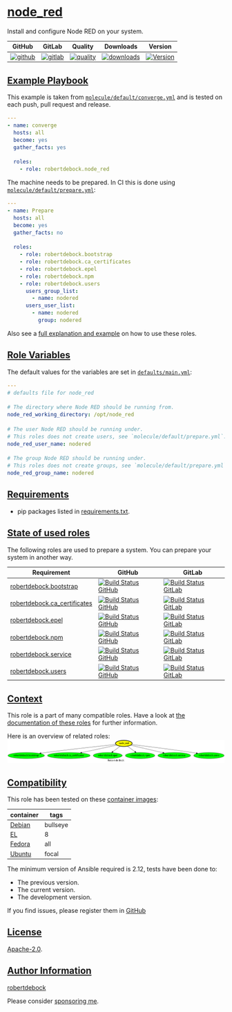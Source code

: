 # [node_red](#node_red)

Install and configure Node RED on your system.

|GitHub|GitLab|Quality|Downloads|Version|
|------|------|-------|---------|-------|
|[![github](https://github.com/robertdebock/ansible-role-node_red/workflows/Ansible%20Molecule/badge.svg)](https://github.com/robertdebock/ansible-role-node_red/actions)|[![gitlab](https://gitlab.com/robertdebock-iac/ansible-role-node_red/badges/master/pipeline.svg)](https://gitlab.com/robertdebock-iac/ansible-role-node_red)|[![quality](https://img.shields.io/ansible/quality/50571)](https://galaxy.ansible.com/robertdebock/node_red)|[![downloads](https://img.shields.io/ansible/role/d/50571)](https://galaxy.ansible.com/robertdebock/node_red)|[![Version](https://img.shields.io/github/release/robertdebock/ansible-role-node_red.svg)](https://github.com/robertdebock/ansible-role-node_red/releases/)|

## [Example Playbook](#example-playbook)

This example is taken from [`molecule/default/converge.yml`](https://github.com/robertdebock/ansible-role-node_red/blob/master/molecule/default/converge.yml) and is tested on each push, pull request and release.

```yaml
---
- name: converge
  hosts: all
  become: yes
  gather_facts: yes

  roles:
    - role: robertdebock.node_red
```

The machine needs to be prepared. In CI this is done using [`molecule/default/prepare.yml`](https://github.com/robertdebock/ansible-role-node_red/blob/master/molecule/default/prepare.yml):

```yaml
---
- name: Prepare
  hosts: all
  become: yes
  gather_facts: no

  roles:
    - role: robertdebock.bootstrap
    - role: robertdebock.ca_certificates
    - role: robertdebock.epel
    - role: robertdebock.npm
    - role: robertdebock.users
      users_group_list:
        - name: nodered
      users_user_list:
        - name: nodered
          group: nodered
```

Also see a [full explanation and example](https://robertdebock.nl/how-to-use-these-roles.html) on how to use these roles.

## [Role Variables](#role-variables)

The default values for the variables are set in [`defaults/main.yml`](https://github.com/robertdebock/ansible-role-node_red/blob/master/defaults/main.yml):

```yaml
---
# defaults file for node_red

# The directory where Node RED should be running from.
node_red_working_directory: /opt/node_red

# The user Node RED should be running under.
# This roles does not create users, see `molecule/default/prepare.yml`.
node_red_user_name: nodered

# The group Node RED should be running under.
# This roles does not create groups, see `molecule/default/prepare.yml`.
node_red_group_name: nodered
```

## [Requirements](#requirements)

- pip packages listed in [requirements.txt](https://github.com/robertdebock/ansible-role-node_red/blob/master/requirements.txt).

## [State of used roles](#state-of-used-roles)

The following roles are used to prepare a system. You can prepare your system in another way.

| Requirement | GitHub | GitLab |
|-------------|--------|--------|
|[robertdebock.bootstrap](https://galaxy.ansible.com/robertdebock/bootstrap)|[![Build Status GitHub](https://github.com/robertdebock/ansible-role-bootstrap/workflows/Ansible%20Molecule/badge.svg)](https://github.com/robertdebock/ansible-role-bootstrap/actions)|[![Build Status GitLab](https://gitlab.com/robertdebock-iac/ansible-role-bootstrap/badges/master/pipeline.svg)](https://gitlab.com/robertdebock-iac/ansible-role-bootstrap)|
|[robertdebock.ca_certificates](https://galaxy.ansible.com/robertdebock/ca_certificates)|[![Build Status GitHub](https://github.com/robertdebock/ansible-role-ca_certificates/workflows/Ansible%20Molecule/badge.svg)](https://github.com/robertdebock/ansible-role-ca_certificates/actions)|[![Build Status GitLab](https://gitlab.com/robertdebock-iac/ansible-role-ca_certificates/badges/master/pipeline.svg)](https://gitlab.com/robertdebock-iac/ansible-role-ca_certificates)|
|[robertdebock.epel](https://galaxy.ansible.com/robertdebock/epel)|[![Build Status GitHub](https://github.com/robertdebock/ansible-role-epel/workflows/Ansible%20Molecule/badge.svg)](https://github.com/robertdebock/ansible-role-epel/actions)|[![Build Status GitLab](https://gitlab.com/robertdebock-iac/ansible-role-epel/badges/master/pipeline.svg)](https://gitlab.com/robertdebock-iac/ansible-role-epel)|
|[robertdebock.npm](https://galaxy.ansible.com/robertdebock/npm)|[![Build Status GitHub](https://github.com/robertdebock/ansible-role-npm/workflows/Ansible%20Molecule/badge.svg)](https://github.com/robertdebock/ansible-role-npm/actions)|[![Build Status GitLab](https://gitlab.com/robertdebock-iac/ansible-role-npm/badges/master/pipeline.svg)](https://gitlab.com/robertdebock-iac/ansible-role-npm)|
|[robertdebock.service](https://galaxy.ansible.com/robertdebock/service)|[![Build Status GitHub](https://github.com/robertdebock/ansible-role-service/workflows/Ansible%20Molecule/badge.svg)](https://github.com/robertdebock/ansible-role-service/actions)|[![Build Status GitLab](https://gitlab.com/robertdebock-iac/ansible-role-service/badges/master/pipeline.svg)](https://gitlab.com/robertdebock-iac/ansible-role-service)|
|[robertdebock.users](https://galaxy.ansible.com/robertdebock/users)|[![Build Status GitHub](https://github.com/robertdebock/ansible-role-users/workflows/Ansible%20Molecule/badge.svg)](https://github.com/robertdebock/ansible-role-users/actions)|[![Build Status GitLab](https://gitlab.com/robertdebock-iac/ansible-role-users/badges/master/pipeline.svg)](https://gitlab.com/robertdebock-iac/ansible-role-users)|

## [Context](#context)

This role is a part of many compatible roles. Have a look at [the documentation of these roles](https://robertdebock.nl/) for further information.

Here is an overview of related roles:
![dependencies](https://raw.githubusercontent.com/robertdebock/ansible-role-node_red/png/requirements.png "Dependencies")

## [Compatibility](#compatibility)

This role has been tested on these [container images](https://hub.docker.com/u/robertdebock):

|container|tags|
|---------|----|
|[Debian](https://hub.docker.com/repository/docker/robertdebock/debian/general)|bullseye|
|[EL](https://hub.docker.com/repository/docker/robertdebock/enterpriselinux/general)|8|
|[Fedora](https://hub.docker.com/repository/docker/robertdebock/fedora/general)|all|
|[Ubuntu](https://hub.docker.com/repository/docker/robertdebock/ubuntu/general)|focal|

The minimum version of Ansible required is 2.12, tests have been done to:

- The previous version.
- The current version.
- The development version.

If you find issues, please register them in [GitHub](https://github.com/robertdebock/ansible-role-node_red/issues)

## [License](#license)

[Apache-2.0](https://github.com/robertdebock/ansible-role-node_red/blob/master/LICENSE).

## [Author Information](#author-information)

[robertdebock](https://robertdebock.nl/)

Please consider [sponsoring me](https://github.com/sponsors/robertdebock).
